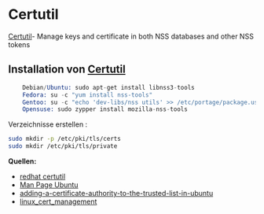 # Certutil

[Certutil](../certutil)- Manage keys and certificate in both NSS databases and other NSS tokens

## Installation von [Certutil](../certutil)

```s
    Debian/Ubuntu: sudo apt-get install libnss3-tools
    Fedora: su -c "yum install nss-tools"
    Gentoo: su -c "echo 'dev-libs/nss utils' >> /etc/portage/package.use && emerge dev-libs/nss" (You need to launch all commands below with the nss prefix, e.g., nsscertutil.)
    Opensuse: sudo zypper install mozilla-nss-tools
```

Verzeichnisse erstellen :

```sh
sudo mkdir -p /etc/pki/tls/certs
sudo mkdir /etc/pki/tls/private
```

**Quellen:**

* [redhat certutil](https://access.redhat.com/documentation/en-US/Red_Hat_Directory_Server/8.1/html/Administration_Guide/Managing_SSL-Using_certutil.html)
* [Man Page Ubuntu](http://manpages.ubuntu.com/manpages/zesty/man1/certutil.1.html)
* [adding-a-certificate-authority-to-the-trusted-list-in-ubuntu](http://blog.tkassembled.com/410/adding-a-certificate-authority-to-the-trusted-list-in-ubuntu/)
* [linux_cert_management](https://chromium.googlesource.com/chromium/src/+/master/docs/linux_cert_management.md)
